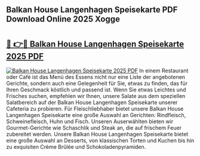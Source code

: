## Balkan House Langenhagen Speisekarte PDF Download Online 2025 Xogge

# <h2><a href="http://gc892c.nevu.top/?p=Balkan+House+Langenhagen+Speisekarte">🔗 👉🔴 Balkan House Langenhagen Speisekarte 2025 PDF</a></h2>

[![Balkan House Langenhagen Speisekarte 2025 PDF](https://i.imgur.com/dBaPXMq.png)](http://gc892c.nevu.top/?p=Balkan+House+Langenhagen+Speisekarte)
In einem Restaurant oder Café ist das Menü des Essens nicht nur eine Liste der angebotenen Gerichte, sondern auch eine Gelegenheit für Sie, etwas zu finden, das für Ihren Geschmack köstlich und passend ist. Wenn Sie etwas Leichtes und Frisches suchen, empfehlen wir Ihnen, unsere Salate aus dem speziellen Salatbereich auf der Balkan House Langenhagen Speisekarte unserer Cafeteria zu probieren. Für Fleischliebhaber bietet unsere Balkan House Langenhagen Speisekarte eine große Auswahl an Gerichten: Rindfleisch, Schweinefleisch, Huhn und Fisch. Unseren Auserwählten bieten wir Gourmet-Gerichte wie Schaschlik und Steak an, die auf frischem Feuer zubereitet werden. Unsere Balkan House Langenhagen Speisekarte bietet eine große Auswahl an Desserts, von klassischen Torten und Kuchen bis hin zu exquisiten Crème Brûlée und Schokoladenpyramiden.
